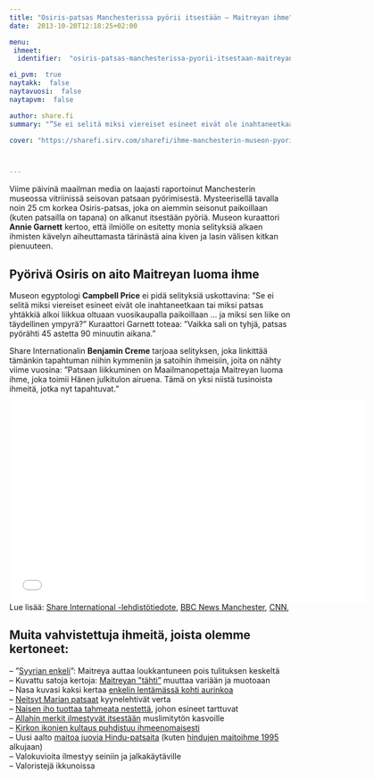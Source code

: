 ```yaml
---
title: "Osiris-patsas Manchesterissa pyörii itsestään – Maitreyan ihme"
date:  2013-10-20T12:18:25+02:00

menu:
 ihmeet:
  identifier:  "osiris-patsas-manchesterissa-pyorii-itsestaan-maitreyan-ihme"

ei_pvm:  true
naytakk:  false
naytavuosi:  false
naytapvm:  false

author: share.fi
summary: "”Se ei selitä miksi viereiset esineet eivät ole inahtaneetkaan tai miksi patsas yhtäkkiä alkoi liikkua oltuaan vuosikaupalla paikoillaan … ja miksi sen liike on täydellinen ympyrä?"

cover: "https://sharefi.sirv.com/sharefi/ihme-manchesterin-museon-pyoriva-patsas.jpg"



---
```

<p class="alustus">Viime päivinä maailman media on laajasti raportoinut Manchesterin museossa vitriinissä seisovan patsaan pyörimisestä. Mysteerisellä tavalla noin 25 cm korkea Osiris-patsas, joka on aiemmin seisonut paikoillaan (kuten patsailla on tapana) on alkanut itsestään pyöriä. Museon kuraattori <strong>Annie Garnett</strong> kertoo, että ilmiölle on esitetty monia selityksiä alkaen ihmisten kävelyn aiheuttamasta tärinästä aina kiven ja lasin välisen kitkan pienuuteen.</p>


<h2>Pyörivä Osiris on aito Maitreyan luoma ihme</h2>
<p>Museon egyptologi <strong>Campbell Price</strong> ei pidä selityksiä uskottavina: ”Se ei selitä miksi viereiset esineet eivät ole inahtaneetkaan tai miksi patsas yhtäkkiä alkoi liikkua oltuaan vuosikaupalla paikoillaan … ja miksi sen liike on täydellinen ympyrä?” Kuraattori Garnett toteaa: ”Vaikka sali on tyhjä, patsas pyörähti 45 astetta 90 minuutin aikana.”</p>
<p>Share Internationalin <strong>Benjamin Creme</strong> tarjoaa selityksen, joka linkittää tämänkin tapahtuman niihin kymmeniin ja satoihin ihmeisiin, joita on nähty viime vuosina: ”Patsaan liikkuminen on Maailmanopettaja Maitreyan luoma ihme, joka toimii Hänen julkitulon airuena. Tämä on yksi niistä tusinoista ihmeitä, jotka nyt tapahtuvat.”</p>
<p><iframe src="//www.youtube.com/embed/AbXEHu27qUI?rel=0" allowfullscreen="" width="640" height="360" frameborder="0"></iframe><br>
Lue lisää: <a title="Share lehdistötiedote: Osiris-patsas pyörii itsestään, Maitreyan ihme" href="http://share-international.org/media/newsrelease96.pdf"  target="_blank" rel="nofollow noopener" class="external">Share International -lehdistötiedote</a>, <a title="Pyörivä Osiris-patsas museossa Manchesterissa" href="http://www.bbc.co.uk/news/uk-england-manchester-23030009"  target="_blank" rel="nofollow noopener" class="external">BBC News Manchester</a>, <a title="CNN raportoi Maitreyan ihmeestä, itsestään pyörivä Osiris-patsas" href="https://edition.cnn.com/2013/06/25/world/europe/uk-spinning-statue-mystery"  target="_blank" rel="nofollow noopener" class="external">CNN</a>,</p>

<h2>Muita vahvistettuja ihmeitä, joista olemme kertoneet:</h2>
<p>– ”<a title="Maitreya pelastaa Syyriassa" href="/maitreya/maitreyan-kohtaamisia/maitreya-pelastaa-syyriassa/">Syyrian enkeli</a>”: Maitreya auttaa loukkantuneen pois tulituksen keskeltä<br>
– Kuvattu satoja kertoja: <a title="Valokuvagalleria, Maitreyan tähti" href="/maitreya/maitreyan-tahti/">Maitreyan ”tähti”</a> muuttaa variään ja muotoaan<br>
– Nasa kuvasi kaksi kertaa <a title="NASA kuvasi enkelin lentävän auringon lähellä" href="/lisatietoa/nasa-kuvasi-enkelin-lentavan-auringon-lahella/">enkelin lentämässä kohti aurinkoa</a><br>
– <a title="Ihmeet ja merkit" href="/ihmeet-ja-merkit/">Neitsyt Marian patsaat</a> kyynelehtivät verta<br>
– <a title="Maitreyan ihme, jossa ihoon ilmestyy tahmeata voidetta" href="/ihmeet-ja-merkit/hunajainen-iho/">Naisen iho tuottaa tahmeata nestettä</a>, johon esineet tarttuvat<br>
– <a title="Ihmeet ja merkit" href="/ihmeet-ja-merkit/lisatietoa/ihmeet-ja-merkit">Allahin merkit ilmestyvät itsestään</a> muslimitytön kasvoille<br>
– <a title="Makedonialaisten ikonien pääsiäisihme on ensimmäinen merkki uudesta sarjasta ihmeitä" href="/ihmeet-ja-merkit/makedonialaisten-ikonien-paasiaisihme-on-ensimmainen-merkki-uudesta-sarjasta-ihmeita">Kirkon ikonien kultaus puhdistuu ihmeenomaisesti</a><br>
– Uusi aalto <a title="Maitreyan luoma ihme: Hindu-patsaat ”juovat” taas maitoa ja vettä" href="/ihmeet-ja-merkit/maitreyan-luoma-ihme-hindu-patsaat-juovat-taas-maitoa-ja-vetta">maitoa juovia Hindu-patsaita</a> (kuten <a title="Hindujen maitoihme oli globaali näytös, joka vakuutti skeptikotkin" href="/ihmeet-ja-merkit/hindujen-maitoihme-oli-globaali-naytos-joka-vakuutti-skeptikotkin">hindujen maitoihme 1995</a> alkujaan)<br>
– Valokuvioita ilmestyy seiniin ja jalkakäytäville<br>
– Valoristejä ikkunoissa</p>